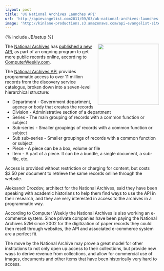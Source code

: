 ```yaml
---
layout: post
title: 'UK National Archives Launches API'
url: 'http://apievangelist.com2011/09/03/uk-national-archives-launches-api/'
image: 'http://kinlane-productions.s3.amazonaws.com/api-evangelist-site/blog/uk-national-archives-logo.png'
---
```

{% include JB/setup %}
<p>
     <a title="National Archives" href="http://www.nationalarchives.gov.uk/documentsonline/"><img src="http://kinlane-productions.s3.amazonaws.com/api-evangelist/uk-national-archives-logo.png"  width="200" align="right" /></a>The <a title="National Archives" href="http://www.nationalarchives.gov.uk/documentsonline/">National Archives</a> has <a title="published a new API" href="http://www.computerweekly.com/Articles/2011/09/02/247784/National-Archives-releases-public-application-programming-interface-for-11m.htm">published a new API</a>, as part of an ongoing program to get more public records online, according to <a title="ComputerWeekly.com" href="http://www.computerweekly.com">ComputerWeekly.com</a>.
</p>
<p>
     The <a title="National Archives API" href="http://labs.nationalarchives.gov.uk/wordpress/index.php/2011/09/the-national-archives-api/">National Archives API</a> provides programmatic access to over 11 million records from the discovery service catalogue, broken down into a seven-level hierarchical structure:
</p>
<ul>
     <li>Department - Government department, agency or body that creates the records
     </li>
     <li>Division - Administrative section of a department
     </li>
     <li>Series - The main grouping of records with a common function or subject
     </li>
     <li>Sub-series - Smaller groupings of records with a common function or subject
     </li>
     <li>Sub sub-series - Smaller groupings of records with a common function or subject
     </li>
     <li>Piece - A piece can be a box, volume or file
     </li>
     <li>Item - A part of a piece. It can be a bundle, a single document, a sub-file, etc.
     </li>
</ul>
<p>
     Access is provided without restriction or charging for content, but costs $3.50 per document to retrieve the same records online through the website.
</p>
<p>
     Aleksandr Drozdov, architect for the National Archives, said they have been speaking with academic historians to help them find ways to use the API in their research, and they are very interested in access to the archives in a programmatic way.
</p>
<p>
     According to Computer Weekly the National Archives is also working an e-commerce system. Since private companies have been paying the National Archives 52M since 2002 for the digitization of paper records they could then resell through websites, the API and associated e-commerce system are a perfect fit.
</p>
<p>
     The move by the National Archive may prove a great model for other institutions to not only open up access to their collections, but provide new ways to derive revenue from collections, and allow for commercial use of images, documents and other items that have been historically very hard to access.
</p>

